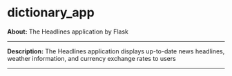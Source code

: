 # dictionary_app


**About:** The Headlines application by Flask

<hr>

**Description:** The Headlines application displays up-to-date news headlines, weather information,
and currency exchange rates to users

<hr>
